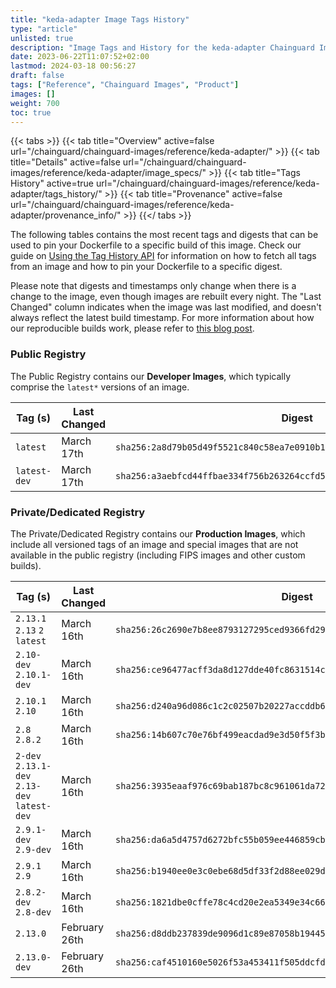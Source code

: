 ```yaml
---
title: "keda-adapter Image Tags History"
type: "article"
unlisted: true
description: "Image Tags and History for the keda-adapter Chainguard Image"
date: 2023-06-22T11:07:52+02:00
lastmod: 2024-03-18 00:56:27
draft: false
tags: ["Reference", "Chainguard Images", "Product"]
images: []
weight: 700
toc: true
---
```


{{< tabs >}}
{{< tab title="Overview" active=false url="/chainguard/chainguard-images/reference/keda-adapter/" >}}
{{< tab title="Details" active=false url="/chainguard/chainguard-images/reference/keda-adapter/image_specs/" >}}
{{< tab title="Tags History" active=true url="/chainguard/chainguard-images/reference/keda-adapter/tags_history/" >}}
{{< tab title="Provenance" active=false url="/chainguard/chainguard-images/reference/keda-adapter/provenance_info/" >}}
{{</ tabs >}}

The following tables contains the most recent tags and digests that can be used to pin your Dockerfile to a specific build of this image. Check our guide on [Using the Tag History API](/chainguard/chainguard-images/using-the-tag-history-api/) for information on how to fetch all tags from an image and how to pin your Dockerfile to a specific digest.

Please note that digests and timestamps only change when there is a change to the image, even though images are rebuilt every night. The "Last Changed" column indicates when the image was last modified, and doesn't always reflect the latest build timestamp. For more information about how our reproducible builds work, please refer to [this blog post](https://www.chainguard.dev/unchained/reproducing-chainguards-reproducible-image-builds).

### Public Registry
The Public Registry contains our **Developer Images**, which typically comprise the `latest*` versions of an image.

| Tag (s)       | Last Changed | Digest                                                                    |
|---------------|--------------|---------------------------------------------------------------------------|
|  `latest`     | March 17th   | `sha256:2a8d79b05d49f5521c840c58ea7e0910b1e73b89205c7a1551483e081d258201` |
|  `latest-dev` | March 17th   | `sha256:a3aebfcd44ffbae334f756b263264ccfd5c6d22b6edfe989d212b2860d490348` |


### Private/Dedicated Registry
The Private/Dedicated Registry contains our **Production Images**, which include all versioned tags of an image and special images that are not available in the public registry (including FIPS images and other custom builds).

| Tag (s)                                       | Last Changed  | Digest                                                                    |
|-----------------------------------------------|---------------|---------------------------------------------------------------------------|
|  `2.13.1` `2.13` `2` `latest`                 | March 16th    | `sha256:26c2690e7b8ee8793127295ced9366fd2956c64c5b738f5b4ea5f6c88baf78c6` |
|  `2.10-dev` `2.10.1-dev`                      | March 16th    | `sha256:ce96477acff3da8d127dde40fc8631514cbdfe696049104976dd2fa2e65afdfe` |
|  `2.10.1` `2.10`                              | March 16th    | `sha256:d240a96d086c1c2c02507b20227accddb60cdc07f03505bbe64e476d07cf5ece` |
|  `2.8` `2.8.2`                                | March 16th    | `sha256:14b607c70e76bf499eacdad9e3d50f5f3b5bae28f69e83c5a441e1e1a1f11997` |
|  `2-dev` `2.13.1-dev` `2.13-dev` `latest-dev` | March 16th    | `sha256:3935eaaf976c69bab187bc8c961061da72c2bae41026391c430d17f6e15da998` |
|  `2.9.1-dev` `2.9-dev`                        | March 16th    | `sha256:da6a5d4757d6272bfc55b059ee446859cb68836d0654baa3ab9048c368c45d40` |
|  `2.9.1` `2.9`                                | March 16th    | `sha256:b1940ee0e3c0ebe68d5df33f2d88ee029dc9b60481b01d670213efdeed4192ab` |
|  `2.8.2-dev` `2.8-dev`                        | March 16th    | `sha256:1821dbe0cffe78c4cd20e2ea5349e34c660a96f086e6db9b1dee9acf362b0100` |
|  `2.13.0`                                     | February 26th | `sha256:d8ddb237839de9096d1c89e87058b1944583d70b40ecb68bb036d2d26869ca7e` |
|  `2.13.0-dev`                                 | February 26th | `sha256:caf4510160e5026f53a453411f505ddcfd26fa75df8acfc2822f2134b2d7b14f` |

